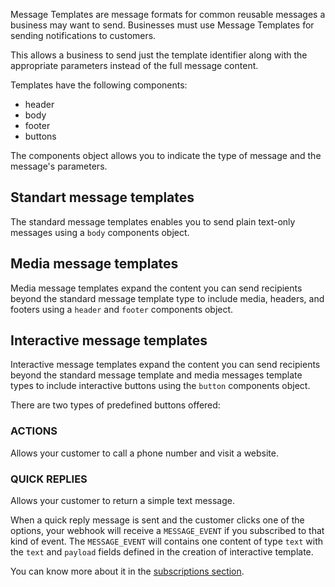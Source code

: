 Message Templates are message formats for common reusable messages a business may want to send. Businesses must use Message Templates for sending notifications to customers.

This allows a business to send just the template identifier along with the appropriate parameters instead of the full message content.

Templates have the following components:
* header
* body
* footer
* buttons

The components object allows you to indicate the type of message and the message's parameters.

## Standart message templates

The standard message templates enables you to send plain text-only messages using a <code>body</code> components object.

## Media message templates

Media message templates expand the content you can send recipients beyond the standard message template type to include media, headers, and footers using a <code>header</code> and <code>footer</code> components object.

## Interactive message templates

Interactive message templates expand the content you can send recipients beyond the standard message template and media messages template types to include interactive buttons using the <code>button</code> components object.

There are two types of predefined buttons offered:

### ACTIONS

Allows your customer to call a phone number and visit a website.

### QUICK REPLIES

Allows your customer to return a simple text message.

When a quick reply message is sent and the customer clicks one of the options, your webhook will receive a `MESSAGE_EVENT` if you subscribed to that kind of event. The `MESSAGE_EVENT` will contains one content of type `text` with the <code>text</code> and <code>payload</code> fields defined in the creation of interactive template.

You can know more about it in the [subscriptions section](#section/MESSAGE).
